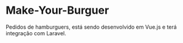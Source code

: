 # Make-Your-Burguer
Pedidos de hamburguers, está sendo desenvolvido em Vue.js e terá integração com Laravel.
